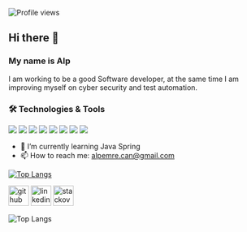 ![Profile views](https://gpvc.arturio.dev/alpemrecan)
## Hi there 👋
### My name is Alp
I am working to be a good Software developer, at the same time I am improving myself on cyber security and test automation.

### 🛠 Technologies & Tools

<img src="https://img.shields.io/badge/C%23-white?style=for-the-badge&logo=c-sharp&logoColor=purple"></img>
<img src="https://img.shields.io/badge/.NET-white?style=for-the-badge&logo=.net&logoColor=purple"></img>
<img src="https://img.shields.io/badge/Java-white?style=for-the-badge&logo=java&logoColor=yellow"></img>
<img src="https://img.shields.io/badge/Spring-white?style=for-the-badge&logo=spring&logoColor=black%22%3E"></img>
<img src="https://img.shields.io/badge/Microsoft_SQL_Server-white?style=for-the-badge&logo=microsoft-sql-server&logoColor=F7DF1E"></img>
<img src="https://img.shields.io/badge/HTML5-white?style=for-the-badge&logo=html5&logoColor=orange"></img>
<img src="https://img.shields.io/badge/JavaScript-white?style=for-the-badge&logo=javascript&logoColor=F7DF1E"></img>
<img src="https://img.shields.io/badge/GitHub-white?style=for-the-badge&logo=github&logoColor=black"></img>

- 🌱 I’m currently learning Java Spring 
- 📫 How to reach me: alpemre.can@gmail.com 


[![Top Langs](https://github-readme-stats.vercel.app/api/top-langs/?username=alpemrecan)](https://github.com/anuraghazra/github-readme-stats)


 [<img src='https://cdn.jsdelivr.net/npm/simple-icons@3.0.1/icons/github.svg' alt='github' height='40'>](https://github.com/alpemrecan)  [<img src='https://cdn.jsdelivr.net/npm/simple-icons@3.0.1/icons/linkedin.svg' alt='linkedin' height='40'>](https://www.linkedin.com/in/alpemrecan//)  [<img src='https://cdn.jsdelivr.net/npm/simple-icons@3.0.1/icons/stackoverflow.svg' alt='stackoverflow' height='40'>](https://stackoverflow.com/users/19342532/alp-emre-can)  

![Top Langs](https://github-readme-stats.vercel.app/api/top-langs/?username=alpemrecan&theme=tokyonight)
